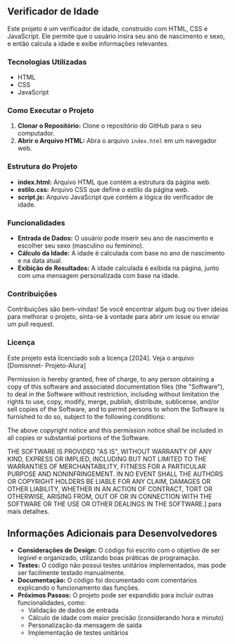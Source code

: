 ## Verificador de Idade

Este projeto é um  verificador de idade, construído com HTML, CSS e JavaScript. Ele permite que o usuário insira seu ano de nascimento e sexo, e então calcula a idade e exibe informações relevantes.

### Tecnologias Utilizadas

* HTML
* CSS
* JavaScript

### Como Executar o Projeto

1. **Clonar o Repositório:** Clone o repositório do GitHub para o seu computador.
2. **Abrir o Arquivo HTML:** Abra o arquivo `index.html` em um navegador web.

### Estrutura do Projeto

* **index.html:** Arquivo HTML que contém a estrutura da página web.
* **estilo.css:** Arquivo CSS que define o estilo da página web.
* **script.js:** Arquivo JavaScript que contém a lógica do verificador de idade.

### Funcionalidades

* **Entrada de Dados:** O usuário pode inserir seu ano de nascimento e escolher seu sexo (masculino ou feminino).
* **Cálculo da Idade:** A idade é calculada com base no ano de nascimento e na data atual.
* **Exibição de Resultados:** A idade calculada é exibida na página, junto com uma mensagem personalizada com base na idade.

### Contribuições

Contribuições são bem-vindas! Se você encontrar algum bug ou tiver ideias para melhorar o projeto, sinta-se à vontade para abrir um issue ou enviar um pull request.

### Licença

Este projeto está licenciado sob a licença [2024]. Veja o arquivo [Domisnnet- Projeto-Alura]

Permission is hereby granted, free of charge, to any person obtaining a copy
of this software and associated documentation files (the "Software"), to deal
in the Software without restriction, including without limitation the rights
to use, copy, modify, merge, publish, distribute, sublicense, and/or sell
copies of the Software, and to permit persons to whom the Software is
furnished to do so, subject to the following conditions:

The above copyright notice and this permission notice shall be included in all
copies or substantial portions of the Software.

THE SOFTWARE IS PROVIDED "AS IS", WITHOUT WARRANTY OF ANY KIND, EXPRESS OR
IMPLIED, INCLUDING BUT NOT LIMITED TO THE WARRANTIES OF MERCHANTABILITY,
FITNESS FOR A PARTICULAR PURPOSE AND NONINFRINGEMENT. IN NO EVENT SHALL THE
AUTHORS OR COPYRIGHT HOLDERS BE LIABLE FOR ANY CLAIM, DAMAGES OR OTHER
LIABILITY, WHETHER IN AN ACTION OF CONTRACT, TORT OR OTHERWISE, ARISING FROM,
OUT OF OR IN CONNECTION WITH THE SOFTWARE OR THE USE OR OTHER DEALINGS IN THE
SOFTWARE.] para mais detalhes.


## Informações Adicionais para Desenvolvedores

* **Considerações de Design:** O código foi escrito com o objetivo de ser legível e organizado, utilizando boas práticas de programação.
* **Testes:** O código não possui testes unitários implementados, mas pode ser facilmente testado manualmente.
* **Documentação:** O código foi documentado com comentários explicando o funcionamento das funções.
* **Próximos Passos:** O projeto pode ser expandido para incluir outras funcionalidades, como:
    * Validação de dados de entrada
    * Cálculo de idade com maior precisão (considerando hora e minuto)
    * Personalização da mensagem de saída
    * Implementação de testes unitários
